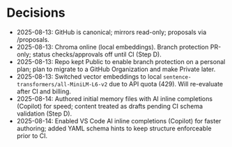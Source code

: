 # Decisions
- 2025-08-13: GitHub is canonical; mirrors read-only; proposals via /proposals.
- 2025-08-13: Chroma online (local embeddings). Branch protection PR-only; status checks/approvals off until CI (Step D).
- 2025-08-13: Repo kept Public to enable branch protection on a personal plan; plan to migrate to a GitHub Organization and make Private later.
- 2025-08-13: Switched vector embeddings to local `sentence-transformers/all-MiniLM-L6-v2` due to API quota (429). Will re-evaluate after CI and billing.
- 2025-08-14: Authored initial memory files with AI inline completions (Copilot) for speed; content treated as drafts pending CI schema validation (Step D).
- 2025-08-14: Enabled VS Code AI inline completions (Copilot) for faster authoring; added YAML schema hints to keep structure enforceable prior to CI.